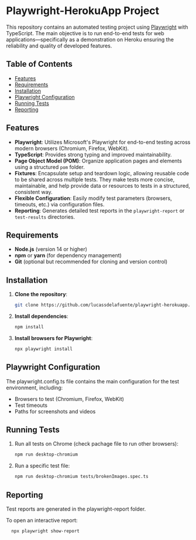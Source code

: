 # Playwright-HerokuApp Project

This repository contains an automated testing project using [Playwright](https://playwright.dev/) with TypeScript. The main objective is to run end-to-end tests for web applications—specifically as a demonstration on Heroku ensuring the reliability and quality of developed features.

## Table of Contents

- [Features](#features)
- [Requirements](#requirements)
- [Installation](#installation)
- [Playwright Configuration](#playwright-configuration)
- [Running Tests](#running-tests)
- [Reporting](#reporting)

## Features

- **Playwright**: Utilizes Microsoft's Playwright for end-to-end testing across modern browsers (Chromium, Firefox, WebKit).
- **TypeScript**: Provides strong typing and improved maintainability.
- **Page Object Model (POM)**: Organize application pages and elements using a structured `pom` folder.
- **Fixtures**: Encapsulate setup and teardown logic, allowing reusable code to be shared across multiple tests. They make tests more concise, maintainable, and help provide data or resources to tests in a structured, consistent way.
- **Flexible Configuration**: Easily modify test parameters (browsers, timeouts, etc.) via configuration files.
- **Reporting**: Generates detailed test reports in the `playwright-report` or `test-results` directories.

## Requirements

- **Node.js** (version 14 or higher)
- **npm** or **yarn** (for dependency management)
- **Git** (optional but recommended for cloning and version control)

## Installation

1. **Clone the repository**:

   ```bash
   git clone https://github.com/lucassdelafuente/playwright-herokuapp.git
   ```

2. **Install dependencies**:

   ```bash
   npm install
   ```

3. **Install browsers for Playwright**:
   ```bash
   npx playwright install
   ```

## Playwright Configuration

The playwright.config.ts file contains the main configuration for the test environment, including:

- Browsers to test (Chromium, Firefox, WebKit)
- Test timeouts
- Paths for screenshots and videos

## Running Tests

1. Run all tests on Chrome (check pachage file to run other browsers):

   ```bash
   npm run desktop-chromium
   ```

2. Run a specific test file:
   ```bash
   npm run desktop-chromium tests/brokenImages.spec.ts
   ```

## Reporting

Test reports are generated in the playwright-report folder.

To open an interactive report:

```bash
  npx playwright show-report
```
